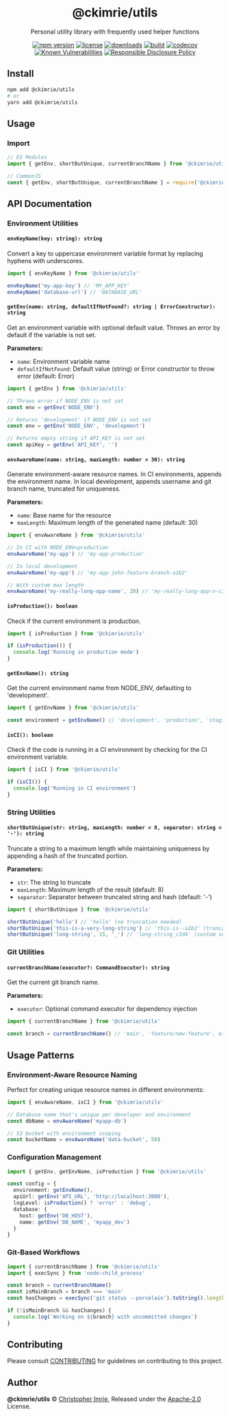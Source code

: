 <!-- markdownlint-disable -->

<p align="center"><h1 align="center">
  @ckimrie/utils
</h1>

<p align="center">
  Personal utility library with frequently used helper functions
</p>

<p align="center">
  <a href="https://www.npmjs.org/package/@ckimrie/utils"><img src="https://badgen.net/npm/v/@ckimrie/utils?" alt="npm version"/></a>
  <a href="https://www.npmjs.org/package/@ckimrie/utils"><img src="https://badgen.net/npm/license/@ckimrie/utils?" alt="license"/></a>
  <a href="https://www.npmjs.org/package/@ckimrie/utils"><img src="https://badgen.net/npm/dt/@ckimrie/utils?" alt="downloads"/></a>
  <a href="https://github.com/ckimrie/utils/actions/workflows/ci.yml"><img src="https://github.com/ckimrie/utils/actions/workflows/ci.yml/badge.svg" alt="build"/></a>
  <a href="https://codecov.io/gh/ckimrie/utils"><img src="https://badgen.net/codecov/c/github/ckimrie/utils" alt="codecov"/></a>
  <a href="https://snyk.io/test/github/ckimrie/utils"><img src="https://snyk.io/test/github/ckimrie/utils/badge.svg" alt="Known Vulnerabilities"/></a>
  <a href="./SECURITY.md"><img src="https://img.shields.io/badge/Security-Responsible%20Disclosure-yellow.svg" alt="Responsible Disclosure Policy" /></a>
</p>

## Install

```sh
npm add @ckimrie/utils
# or
yarn add @ckimrie/utils
```

## Usage

### Import

```typescript
// ES Modules
import { getEnv, shortButUnique, currentBranchName } from '@ckimrie/utils'

// CommonJS
const { getEnv, shortButUnique, currentBranchName } = require('@ckimrie/utils')
```

## API Documentation

### Environment Utilities

#### `envKeyName(key: string): string`

Convert a key to uppercase environment variable format by replacing hyphens with underscores.

```typescript
import { envKeyName } from '@ckimrie/utils'

envKeyName('my-app-key') // 'MY_APP_KEY'
envKeyName('database-url') // 'DATABASE_URL'
```

#### `getEnv(name: string, defaultIfNotFound?: string | ErrorConstructor): string`

Get an environment variable with optional default value. Throws an error by default if the variable is not set.

**Parameters:**
- `name`: Environment variable name
- `defaultIfNotFound`: Default value (string) or Error constructor to throw error (default: Error)

```typescript
import { getEnv } from '@ckimrie/utils'

// Throws error if NODE_ENV is not set
const env = getEnv('NODE_ENV')

// Returns 'development' if NODE_ENV is not set
const env = getEnv('NODE_ENV', 'development')

// Returns empty string if API_KEY is not set
const apiKey = getEnv('API_KEY', '')
```

#### `envAwareName(name: string, maxLength: number = 30): string`

Generate environment-aware resource names. In CI environments, appends the environment name. In local development, appends username and git branch name, truncated for uniqueness.

**Parameters:**
- `name`: Base name for the resource
- `maxLength`: Maximum length of the generated name (default: 30)

```typescript
import { envAwareName } from '@ckimrie/utils'

// In CI with NODE_ENV=production
envAwareName('my-app') // 'my-app-production'

// In local development
envAwareName('my-app') // 'my-app-john-feature-branch-a1b2'

// With custom max length
envAwareName('my-really-long-app-name', 20) // 'my-really-long-app-n-c3d4'
```

#### `isProduction(): boolean`

Check if the current environment is production.

```typescript
import { isProduction } from '@ckimrie/utils'

if (isProduction()) {
  console.log('Running in production mode')
}
```

#### `getEnvName(): string`

Get the current environment name from NODE_ENV, defaulting to 'development'.

```typescript
import { getEnvName } from '@ckimrie/utils'

const environment = getEnvName() // 'development', 'production', 'staging', etc.
```

#### `isCI(): boolean`

Check if the code is running in a CI environment by checking for the CI environment variable.

```typescript
import { isCI } from '@ckimrie/utils'

if (isCI()) {
  console.log('Running in CI environment')
}
```

### String Utilities

#### `shortButUnique(str: string, maxLength: number = 8, separator: string = '-'): string`

Truncate a string to a maximum length while maintaining uniqueness by appending a hash of the truncated portion.

**Parameters:**
- `str`: The string to truncate
- `maxLength`: Maximum length of the result (default: 8)
- `separator`: Separator between truncated string and hash (default: '-')

```typescript
import { shortButUnique } from '@ckimrie/utils'

shortButUnique('hello') // 'hello' (no truncation needed)
shortButUnique('this-is-a-very-long-string') // 'this-is--a1b2' (truncated with hash)
shortButUnique('long-string', 15, '_') // 'long-string_c3d4' (custom separator)
```

### Git Utilities

#### `currentBranchName(executor?: CommandExecutor): string`

Get the current git branch name.

**Parameters:**
- `executor`: Optional command executor for dependency injection

```typescript
import { currentBranchName } from '@ckimrie/utils'

const branch = currentBranchName() // 'main', 'feature/new-feature', etc.
```

## Usage Patterns

### Environment-Aware Resource Naming

Perfect for creating unique resource names in different environments:

```typescript
import { envAwareName, isCI } from '@ckimrie/utils'

// Database name that's unique per developer and environment
const dbName = envAwareName('myapp-db')

// S3 bucket with environment scoping
const bucketName = envAwareName('data-bucket', 50)
```

### Configuration Management

```typescript
import { getEnv, getEnvName, isProduction } from '@ckimrie/utils'

const config = {
  environment: getEnvName(),
  apiUrl: getEnv('API_URL', 'http://localhost:3000'),
  logLevel: isProduction() ? 'error' : 'debug',
  database: {
    host: getEnv('DB_HOST'),
    name: getEnv('DB_NAME', 'myapp_dev')
  }
}
```

### Git-Based Workflows

```typescript
import { currentBranchName } from '@ckimrie/utils'
import { execSync } from 'node:child_process'

const branch = currentBranchName()
const isMainBranch = branch === 'main'
const hasChanges = execSync('git status --porcelain').toString().length > 0

if (!isMainBranch && hasChanges) {
  console.log(`Working on ${branch} with uncommitted changes`)
}
```

## Contributing

Please consult [CONTRIBUTING](./.github/CONTRIBUTING.md) for guidelines on contributing to this project.

## Author

**@ckimrie/utils** © [Christopher Imrie](https://github.com/ckimrie), Released under the [Apache-2.0](./LICENSE) License.